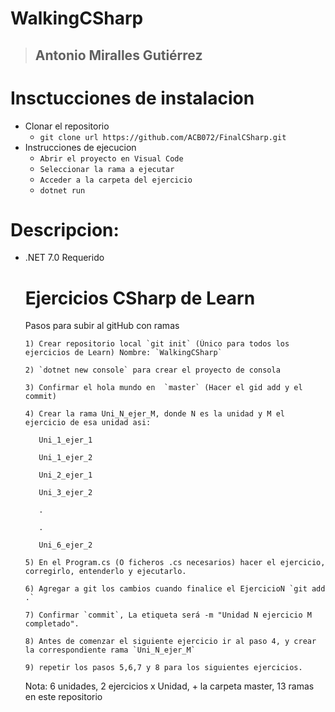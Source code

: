 # WalkingCSharp
>
> ## Antonio Miralles Gutiérrez
>
# Insctucciones de instalacion

- Clonar el repositorio
  - `git clone url https://github.com/ACB072/FinalCSharp.git`
- Instrucciones de ejecucion
  - `Abrir el proyecto en Visual Code`
  - `Seleccionar la rama a ejecutar`
  - `Acceder a la carpeta del ejercicio`
  - `dotnet run`
# Descripcion:
- .NET 7.0 Requerido
    # Ejercicios CSharp de Learn

    Pasos para subir al gitHub con ramas

      1) Crear repositorio local `git init` (Único para todos los ejercicios de Learn) Nombre: `WalkingCSharp`

      2) `dotnet new console` para crear el proyecto de consola

      3) Confirmar el hola mundo en  `master` (Hacer el gid add y el commit)

      4) Crear la rama Uni_N_ejer_M, donde N es la unidad y M el ejercicio de esa unidad asi:

         Uni_1_ejer_1

         Uni_1_ejer_2

         Uni_2_ejer_1

         Uni_3_ejer_2

         .

         .

         Uni_6_ejer_2

      5) En el Program.cs (O ficheros .cs necesarios) hacer el ejercicio, corregirlo, entenderlo y ejecutarlo.

      6) Agregar a git los cambios cuando finalice el EjercicioN `git add .`

      7) Confirmar `commit`, La etiqueta será -m "Unidad N ejercicio M completado". 

      8) Antes de comenzar el siguiente ejercicio ir al paso 4, y crear la correspondiente rama `Uni_N_ejer_M`

      9) repetir los pasos 5,6,7 y 8 para los siguientes ejercicios.

    Nota: 6 unidades, 2 ejercicios x Unidad, + la carpeta master, 13 ramas en este repositorio
